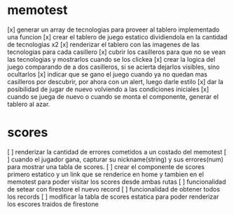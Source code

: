 # memotest

[x] generar un array de tecnologias para proveer al tablero implementado una funcion
[x] crear el tablero de juego estatico dividiendola en la cantidad de tecnologias x2
[x] renderizar el tablero con las imagenes de las tecnologias para cada casillero
[x] cubrir los casilleros para que no se vean las tecnologias y mostrarlos cuando se los clickea
[x] crear la logica del juego comparando de a dos casilleros, si se acierta dejarlos visibles, sino ocultarlos
[x] indicar que se gano el juego cuando ya no quedan mas casilleros por descubrir, por ahora con un alert, luego darle estilo
[x] dar la posibilidad de jugar de nuevo volviendo a las condiciones iniciales
[x] cuando se juega de nuevo o cuando se monta el componente, generar el tablero al azar.

# scores

[ ] renderizar la cantidad de errores cometidos a un costado del memotest
[ ] cuando el jugador gana, capturar su nickname(string) y sus errores(num) para mostrar una tabla de scores.
[ ] crear el componente de scores primero estatico y un link que se renderice en home y tambien en el memotest para poder visitar los scores desde ambas rutas
[ ] funcionalidad de setear con firestore el nuevo record
[ ] funcionalidad de obtener todos los records
[ ] modificar la tabla de scores estatica para poder renderizar los escores traidos de firestone
